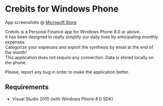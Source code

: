 # Crebits for Windows Phone

App screenshots @ [Microsoft Store](https://www.microsoft.com/fr-bi/store/p/crebits/9wzdncrddlrk)

Crebits is a Personal Finance app for Windows Phone 8.0 or above.\
It has been designed to really simplify our daily lives by anticipating monthly expenses.\
Categorize your expenses and export the synthesis by email at the end of the month!\
This application does not require any connection. Data is stored locally on the phone.

Please, report any bug in order to make the application better.

## Requirements

- Visual Studio 2015 (with Windows Phone 8.0 SDK)
